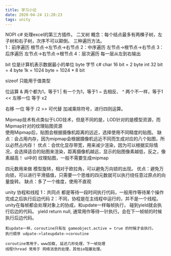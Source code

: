 ```yaml
---
title: 学习小记
date: 2020-04-24 11:20:23
tags: unity
---
```


NOPI c# 处理excel的第三方插件。
二叉树 
	概念：每个结点最多有两棵子树，左子树和右子树，次序不可以颠倒。
	三种遍历方法。  
	1：前序遍历 根节点->左节点->右节点
	2：中序遍历 左节点->根节点->右节点
	3：后序遍历 左节点->右节点->根节点
	4：层次遍历 每一层从左到右输出

bit 位是计算机表示数据最小的单位
byte 字节
c# char 16 bit = 2 byte
   int 32 bit = 4 byte
1k = 1024 byte = 1024 * 8 bit

sizeof 只能用于值类型

位运算 
&  两个都为1，等于1
|  有一个为1，等于1
~  去相反、
^  两个不一样，等于1
<< 左移一位 等于 x2

右移 一位 等于 /2           >>
可代替 加减乘除符号，进行四则运算。

Mipmap技术有点类似于LOD技术，但是不同的是，LOD针对的是模型资源，而Mipmap针对的纹理贴图资源  
使用Mipmap后，贴图会根据摄像机距离的远近，选择使用不同精度的贴图。
缺点：会占用内存，因为mipmap会根据摄像机远近不同而生成对应的八个贴图，所以必然占内存！
优点：会优化显存带宽，用来减少渲染，因为可以根据实际情况，会选择适合的贴图来渲染，距离摄像机越远，显示的贴图像素越低，反之，像素越高！
ui中的 纹理贴图，一般不需要生成mipmap

四元数用来做 模型旋转，相对于欧拉角，可以避免万向锁的出现。
优点：避免万向锁，可以进行平滑插值，只需要一个思维的四元数就可以执行绕任意过原点的向量旋转。
缺点：多了一个维度，使用不直观

unity 协程和线程 
	1：共同点 都是等待一段时间执行代码，一般用作等待某个操作完成之后执行后边代码
	2：不同，协程是在主线程中运行的，并不是一个线程。 unity在每帧都会处理对象上的协成，和update一样每帧执行，
	碰到yield就会执行后边的代码。
	yield return null, 通常用作等待一针执行。会在下一帧帧的时候执行后边代码。

	和update一样，coroutine只有在 gameobject.active = true 的时候才会执行。
	执行顺序 udpate->lateupdate->coroutine
	
	coroutine常用于，www加载, 延迟几秒处理，下一帧处理
	线程thread 常用于 网络消息的处理，其他io阻塞处理。